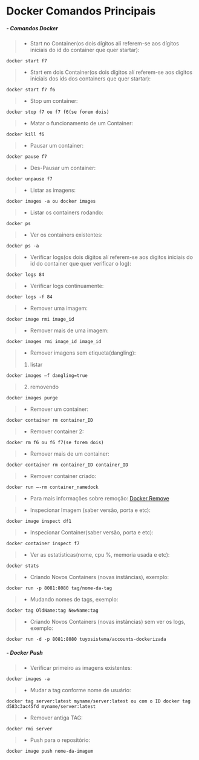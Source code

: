 # Docker Comandos Principais
##### - Comandos Docker
> - Start no Container(os dois dígitos alí referem-se aos dígitos iniciais do id do container que quer startar):
````
docker start f7
````
> - Start em dois Container(os dois dígitos alí referem-se aos dígitos iniciais dos ids dos containers que quer startar):
````
docker start f7 f6
````
> - Stop um container:
````
docker stop f7 ou f7 f6(se forem dois)
````
> - Matar o funcionamento de um Container:
````
docker kill f6
````
> - Pausar um container:
````
docker pause f7
````
> - Des-Pausar um container:
````
docker unpause f7
````
> - Listar as imagens:
````
docker images -a ou docker images
````
> - Listar os containers rodando:
````
docker ps
````
> - Ver os containers existentes:
````
docker ps -a
````
> - Verificar logs(os dois dígitos alí referem-se aos dígitos iniciais do id do container que quer verificar o log):
````
docker logs 84
````
> - Verificar logs continuamente:
````
docker logs -f 84
````
> - Remover uma imagem:
````
docker image rmi image_id
````
> - Remover mais de uma imagem:
````
docker images rmi image_id image_id
````
> - Remover imagens sem etiqueta(dangling):
> 1. listar
````
docker images –f dangling=true
````
> 2. removendo
````
docker images purge
````
> - Remover um container:
````
docker container rm container_ID
````
> - Remover container 2:
````
docker rm f6 ou f6 f7(se forem dois)
````
> - Remover mais de um container:
````
docker container rm container_ID container_ID
````
> - Remover container criado:
````
docker run –-rm container_namedock
````
> - Para mais informações sobre remoção: [Docker Remove](https://www.hostinger.com.br/tutoriais/remover-imagem-docker?ppc_campaign=google_performance_max&gclid=CjwKCAjwsfuYBhAZEiwA5a6CDAOB8R3WLV36fzenVjmYOePjz5ikGfF8mZPs5RHCnzU7UTJ9T5ZbZBoCu5MQAvD_BwE)

> - Inspecionar Imagem (saber versão, porta e etc):
````
docker image inspect df1
````
> - Inspecionar Container(saber versão, porta e etc):
````
docker container inspect f7
````
> - Ver as estatísticas(nome, cpu %, memoria usada e etc):
````
docker stats
````
> - Criando Novos Containers (novas instâncias), exemplo:
````
docker run -p 8081:8080 tag/nome-da-tag
````
> - Mudando nomes de tags, exemplo:
````
docker tag OldName:tag NewName:tag
````
> - Criando Novos Containers (novas instâncias) sem ver os logs, exemplo:
````
docker run -d -p 8081:8080 tuyosistema/accounts-dockerizada
````

##### - Docker Push
> - Verificar primeiro as imagens existentes:
````
docker images -a
````
> - Mudar a tag conforme nome de usuário:
````
docker tag server:latest myname/server:latest ou com o ID docker tag d583c3ac45fd myname/server:latest
````
> - Remover antiga TAG:
````
docker rmi server
````
> - Push para o repositório:
````
docker image push nome-da-imagem
````
